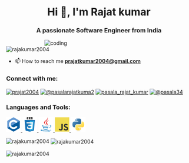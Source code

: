 <h1 align="center">Hi 👋, I'm Rajat kumar</h1>
<h3 align="center">A passionate Software Engineer from India</h3>
<img align="right"alt="coding"width="400"src="https://user-images.githubusercontent.com/55389276/140866485-8fb1c876-9a8f-4d6a-98dc-08c4981eaf70.gif">

<p align="left"> <img src="https://komarev.com/ghpvc/?username=rajakumar2004&label=Profile%20views&color=0e75b6&style=flat" alt="rajakumar2004" /> </p>

- 📫 How to reach me **prajatkumar2004@gmail.com**

<h3 align="left">Connect with me:</h3>
<p align="left">
<a href="https://linkedin.com/in/prajat2004" target="blank"><img align="center" src="https://raw.githubusercontent.com/rahuldkjain/github-profile-readme-generator/master/src/images/icons/Social/linked-in-alt.svg" alt="prajat2004" height="30" width="40" /></a>
<a href="https://www.hackerrank.com/@pasalarajatkuma2" target="blank"><img align="center" src="https://raw.githubusercontent.com/rahuldkjain/github-profile-readme-generator/master/src/images/icons/Social/hackerrank.svg" alt="@pasalarajatkuma2" height="30" width="40" /></a>
<a href="https://www.leetcode.com/pasala_rajat_kumar" target="blank"><img align="center" src="https://raw.githubusercontent.com/rahuldkjain/github-profile-readme-generator/master/src/images/icons/Social/leet-code.svg" alt="pasala_rajat_kumar" height="30" width="40" /></a>
<a href="https://www.hackerearth.com/@pasala34" target="blank"><img align="center" src="https://raw.githubusercontent.com/rahuldkjain/github-profile-readme-generator/master/src/images/icons/Social/hackerearth.svg" alt="@pasala34" height="30" width="40" /></a>
</p>

<h3 align="left">Languages and Tools:</h3>
<p align="left"> <a href="https://www.cprogramming.com/" target="_blank" rel="noreferrer"> <img src="https://raw.githubusercontent.com/devicons/devicon/master/icons/c/c-original.svg" alt="c" width="40" height="40"/> </a> <a href="https://www.w3schools.com/css/" target="_blank" rel="noreferrer"> <img src="https://raw.githubusercontent.com/devicons/devicon/master/icons/css3/css3-original-wordmark.svg" alt="css3" width="40" height="40"/> </a> <a href="https://www.java.com" target="_blank" rel="noreferrer"> <img src="https://raw.githubusercontent.com/devicons/devicon/master/icons/java/java-original.svg" alt="java" width="40" height="40"/> </a> <a href="https://developer.mozilla.org/en-US/docs/Web/JavaScript" target="_blank" rel="noreferrer"> <img src="https://raw.githubusercontent.com/devicons/devicon/master/icons/javascript/javascript-original.svg" alt="javascript" width="40" height="40"/> </a> <a href="https://www.python.org" target="_blank" rel="noreferrer"> <img src="https://raw.githubusercontent.com/devicons/devicon/master/icons/python/python-original.svg" alt="python" width="40" height="40"/> </a> </p>

<p><img align="left" src="https://github-readme-stats.vercel.app/api/top-langs?username=rajakumar2004&show_icons=true&locale=en&layout=compact" alt="rajakumar2004" /></p>

<p>&nbsp;<img align="center" src="https://github-readme-stats.vercel.app/api?username=rajakumar2004&show_icons=true&locale=en" alt="rajakumar2004" /></p>

<p><img align="center" src="https://github-readme-streak-stats.herokuapp.com/?user=rajakumar2004&" alt="rajakumar2004" /></p>
